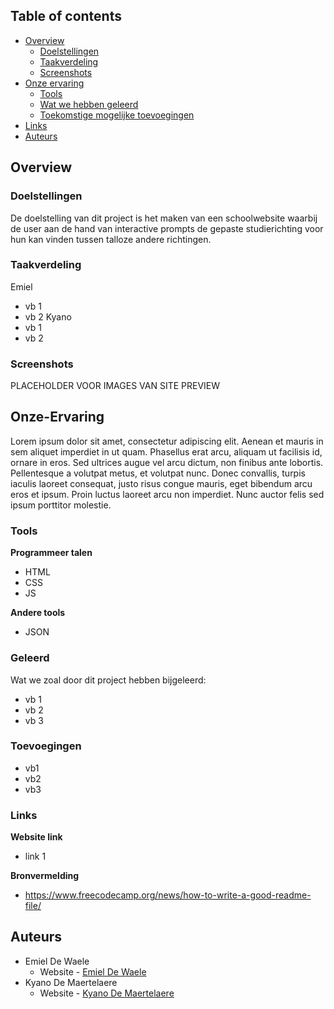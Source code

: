 ## Table of contents

- [Overview](#overview)
  - [Doelstellingen](#doelstellingen)
  - [Taakverdeling](#taakverdeling)
  - [Screenshots](#screenshots)
- [Onze ervaring](#onze-ervaring)
  - [Tools](#tools)
  - [Wat we hebben geleerd](#geleerd)
  - [Toekomstige mogelijke toevoegingen](#toevoegingen)
- [Links](#links)
- [Auteurs](#auteurs)

## Overview

### Doelstellingen

De doelstelling van dit project is het maken van een schoolwebsite waarbij de user aan de hand van interactive prompts de gepaste studierichting voor hun kan vinden tussen talloze andere richtingen.

### Taakverdeling

Emiel
  - vb 1
  - vb 2
Kyano
  - vb 1
  - vb 2

### Screenshots

PLACEHOLDER VOOR IMAGES VAN SITE PREVIEW

## Onze-Ervaring

Lorem ipsum dolor sit amet, consectetur adipiscing elit. Aenean et mauris in sem aliquet imperdiet in ut quam. Phasellus erat arcu, aliquam ut facilisis id, ornare in eros. Sed ultrices augue vel arcu dictum, non finibus ante lobortis. 
Pellentesque a volutpat metus, et volutpat nunc. Donec convallis, turpis iaculis laoreet consequat, justo risus congue mauris, eget bibendum arcu eros et ipsum. Proin luctus laoreet arcu non imperdiet. Nunc auctor felis sed ipsum porttitor molestie.

### Tools

**Programmeer talen**
- HTML
- CSS
- JS

**Andere tools**
- JSON

### Geleerd

Wat we zoal door dit project hebben bijgeleerd:

- vb 1
- vb 2
- vb 3

### Toevoegingen

- vb1
- vb2
- vb3

### Links

**Website link**
- link 1

**Bronvermelding**
- https://www.freecodecamp.org/news/how-to-write-a-good-readme-file/

## Auteurs
- Emiel De Waele
  - Website - [Emiel De Waele](emieledw.tk)
- Kyano De Maertelaere
  - Website - [Kyano De Maertelaere](kyanodm.be)
